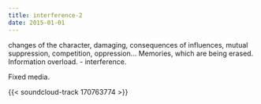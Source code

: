 ```yaml
---
title: interference-2
date: 2015-01-01
---
```

changes of the character, damaging, consequences of influences, mutual suppression, competition, oppression... Memories, which are being erased. Information overload. - interference.

Fixed media.

{{< soundcloud-track 170763774 >}}